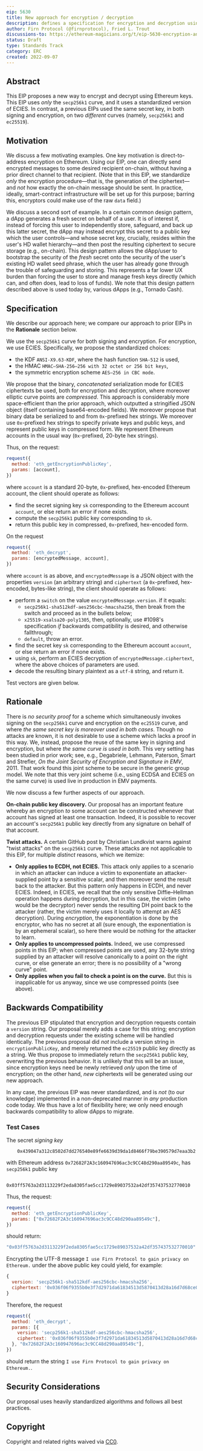 ```yaml
---
eip: 5630
title: New approach for encryption / decryption
description: defines a specification for encryption and decryption using deterministically derived, pseudorandom keys.
author: Firn Protocol (@firnprotocol), Fried L. Trout
discussions-to: https://ethereum-magicians.org/t/eip-5630-encryption-and-decryption/10761
status: Draft
type: Standards Track
category: ERC
created: 2022-09-07
---
```



## Abstract

This EIP proposes a new way to encrypt and decrypt using Ethereum keys. This EIP uses _only_ the `secp256k1` curve, and it uses a standardized version of ECIES. In contrast, a previous EIPs used the same secret key, in both signing and encryption, on two _different_ curves (namely, `secp256k1` and `ec25519`).

## Motivation

We discuss a few motivating examples. One key motivation is direct-to-address encryption on Ethereum. Using our EIP, one can directly send encrypted messages to some desired recipient on-chain, without having a prior direct channel to that recipient. (Note that in this EIP, we standardize _only_ the encryption procedure—that is, the generation of the ciphertext—and _not_ how exactly the on-chain message should be sent. In practice, ideally, smart-contract infrastructure will be set up for this purpose; barring this, encryptors could make use of the raw `data` field.)

We discuss a second sort of example. In a certain common design pattern, a dApp generates a fresh secret on behalf of a user. It is of interest if, instead of forcing this user to independently store, safeguard, and back up this latter secret, the dApp may instead encrypt this secret to a public key which the user controls—and whose secret key, crucially, resides within the user's HD wallet hierarchy—and then post the resulting ciphertext to secure storage (e.g., on-chain).  This design pattern allows the dApp/user to bootstrap the security of the _fresh_ secret onto the security of the user's existing HD wallet seed phrase, which the user has already gone through the trouble of safeguarding and storing. This represents a far lower UX burden than forcing the user to store and manage fresh keys directly (which can, and often does, lead to loss of funds). We note that this design pattern described above is used today by, various dApps (e.g., Tornado Cash).

## Specification

We describe our approach here; we compare our approach to prior EIPs in the **Rationale** section below.

We use the `secp256k1` curve for both signing and encryption.
For encryption, we use ECIES. Specifically, we propose the standardized choices:

- the KDF `ANSI-X9.63-KDF`, where the hash function `SHA-512` is used,
- the HMAC `HMAC–SHA-256–256 with 32 octet or 256 bit keys`,
- the symmetric encryption scheme `AES–256 in CBC mode`.

We propose that the binary, _concatenated_ serialization mode for ECIES ciphertexts be used, both for encryption and decryption, where moreover elliptic curve points are _compressed_. This approach is considerably more space-efficient than the prior approach, which outputted a stringified JSON object (itself containing base64-encoded fields).
We moreover propose that binary data be serialized to and from `0x`-prefixed hex strings. We moreover use `0x`-prefixed hex strings to specify private keys and public keys, and represent public keys in compressed form. We represent Ethereum accounts in the usual way (`0x`-prefixed, 20-byte hex strings).

Thus, on the request:

```javascript
request({
  method: 'eth_getEncryptionPublicKey',
  params: [account],
})
```

where `account` is a standard 20-byte, `0x`-prefixed, hex-encoded Ethereum account, the client should operate as follows:
- find the secret signing key `sk` corresponding to the Ethereum account `account`, or else return an error if none exists.
- compute the `secp256k1` public key corresponding to `sk`.
- return this public key in compressed, `0x`-prefixed, hex-encoded form.

On the request

```javascript
request({
  method: 'eth_decrypt',
  params: [encryptedMessage, account],
})
```

where `account` is as above, and `encryptedMessage` is a JSON object with the properties `version` (an arbitrary string) and `ciphertext` (a `0x`-prefixed, hex-encoded, bytes-like string), the client should operate as follows:
- perform a `switch` on the value `encryptedMessage.version`. if it equals:
   - `secp256k1-sha512kdf-aes256cbc-hmacsha256`, then break from the switch and proceed as in the bullets below;
   - `x25519-xsalsa20-poly1305`, then, optionally, use #1098's specification _if_ backwards compatibility is desired, and otherwise fallthrough;
   - `default`, throw an error.
- find the secret key `sk` corresponding to the Ethereum account `account`, or else return an error if none exists.
- using `sk`, perform an ECIES decryption of `encryptedMessage.ciphertext`, where the above choices of parameters are used.
- decode the resulting binary plaintext as a `utf-8` string, and return it.

Test vectors are given below.
## Rationale

There is _no security proof_ for a scheme which simultaneously invokes signing on the `secp256k1` curve and encryption on the `ec25519` curve, and where _the same secret key is moreover used in both cases_. Though no attacks are known, it is not desirable to use a scheme which lacks a proof in this way.
We, instead, propose the reuse of the same key in signing and encryption, but where _the same curve is used in both_. This very setting has been studied in prior work; see, e.g., Degabriele, Lehmann, Paterson, Smart and Strefler, _On the Joint Security of Encryption and Signature in EMV_, 2011. That work found this joint scheme to be secure in the generic group model.
We note that this very joint scheme (i.e., using ECDSA and ECIES on the same curve) is used live in production in EMV payments.

We now discuss a few further aspects of our approach.

**On-chain public key discovery.** Our proposal has an important feature whereby an encryption _to_ some account can be constructed whenever that account has signed at least one transaction.
Indeed, it is possible to recover an account's `secp256k1` public key directly from any signature on behalf of that account.

**Twist attacks.** A certain GitHub post by Christian Lundkvist warns against "twist attacks" on the `secp256k1` curve. These attacks are not applicable to this EIP, for multiple _distinct_ reasons, which we itemize:
- **Only applies to ECDH, not ECIES.** This attack only applies to a scenario in which an attacker can induce a victim to exponentiate an attacker-supplied point by a sensitive scalar, and then moreover send the result back to the attacker. But this pattern only happens in ECDH, and never ECIES. Indeed, in ECIES, we recall that the only sensitive Diffie–Hellman operation happens during decryption, but in this case, the victim (who would be the decryptor) never sends the resulting DH point back to the attacker (rather, the victim merely uses it locally to attempt an AES decryption). During _encryption_, the exponentiation is done by the encryptor, who has no secret at all (sure enough, the exponentiation is by an ephemeral scalar), so here there would be nothing for the attacker to learn.
- **Only applies to uncompressed points.** Indeed, we use compressed points in this EIP; when compressed points are used, any 32-byte string supplied by an attacker will resolve canonically to a point on the right curve, or else generate an error; there is no possibility of a "wrong curve" point.
- **Only applies when you fail to check a point is on the curve.** But this is inapplicable for us anyway, since we use compressed points (see above).

## Backwards Compatibility
The previous EIP stipulated that encryption and decryption requests contain a `version` string. Our proposal merely adds a case for this string; encryption and decryption requests under the existing scheme will be handled identically.
The previous proposal did _not_ include a version string in `encryptionPublicKey`, and merely returned the `ec25519` public key directly as a string. We thus propose to immediately return the `secp256k1` public key, overwriting the previous behavior.
It is unlikely that this will be an issue, since encryption keys need be newly retrieved _only_ upon the time of encryption; on the other hand, _new_ ciphertexts will be generated using our new approach.

In any case, the previous EIP was never standardized, and is _not_ (to our knowledge) implemented in a non-deprecated manner in _any_ production code today. We thus have a lot of flexibility here; we only need enough backwards compatibility to allow dApps to migrate.

### Test Cases

The secret _signing key_

```
    0x439047a312c8502d7dd276540e89fe6639d39da1d8466f79be390579d7eaa3b2
```

with Ethereum address `0x72682F2A3c160947696ac3c9CC48d290aa89549c`, has `secp256k1` public key

```
    0x03ff5763a2d3113229f2eda8305fae5cc1729e89037532a42df357437532770010
```

Thus, the request:

```javascript
request({
  method: 'eth_getEncryptionPublicKey',
  params: ["0x72682F2A3c160947696ac3c9CC48d290aa89549c"],
})
```

should return:

```javascript
"0x03ff5763a2d3113229f2eda8305fae5cc1729e89037532a42df357437532770010"
```

Encrypting the UTF-8 message `I use Firn Protocol to gain privacy on Ethereum.` under the above public key could yield, for example:

```javascript
{
  version: 'secp256k1-sha512kdf-aes256cbc-hmacsha256',
  ciphertext: '0x036f06f9355b0e3f7d2971da61834513d5870413d28a16d7d68ce05dc78744daf850e6c2af8fb38e3e31d679deac82bd12148332fa0e34aecb31981bd4fe8f7ac1b74866ce65cbe848ee7a9d39093e0de0bd8523a615af8d6a83bbd8541bf174f47b1ea2bd57396b4a950a0a2eb77af09e36bd5832b8841848a8b302bd816c41ce',
}
```

Therefore, the request

```javascript
request({
  method: 'eth_decrypt',
  params: [{
    version: 'secp256k1-sha512kdf-aes256cbc-hmacsha256',
    ciphertext: '0x036f06f9355b0e3f7d2971da61834513d5870413d28a16d7d68ce05dc78744daf850e6c2af8fb38e3e31d679deac82bd12148332fa0e34aecb31981bd4fe8f7ac1b74866ce65cbe848ee7a9d39093e0de0bd8523a615af8d6a83bbd8541bf174f47b1ea2bd57396b4a950a0a2eb77af09e36bd5832b8841848a8b302bd816c41ce',
  }, "0x72682F2A3c160947696ac3c9CC48d290aa89549c"],
})
```

should return the string `I use Firn Protocol to gain privacy on Ethereum.`.

## Security Considerations
Our proposal uses heavily standardized algorithms and follows all best practices.

## Copyright
Copyright and related rights waived via [CC0](../LICENSE.md).
